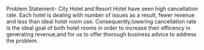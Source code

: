 Problem Statement- City Hotel and Resort Hotel have seen high cancellation rate. Each hotel is dealing with number of issues as a result, fewer revenue and less than ideal hotel room use. Consequently,lowering cancellation rate is the ideal goal of both hotel rooms in order to increase their efficency in generating revenue,and for us to offer thorough business advice to address the problem.

